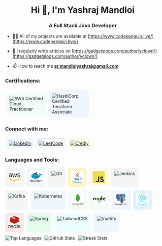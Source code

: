 <h1 align="center">Hi 👋, I'm Yashraj Mandloi</h1>
<h3 align="center">A Full Stack Java Developer</h3>

- 👨‍💻 All of my projects are available at [https://www.codepenguin.live/](https://www.codepenguin.live/)

- 📝 I regularly write articles on [https://gadgetslogs.com/author/yclown/](https://gadgetslogs.com/author/yclown/)

- 📫 How to reach me **er.mandloiyashraj@gmail.com**

<h3 align="left">Certifications:</h3>
<div style="display:flex; flex-wrap:wrap; align-items:center;">
  <span style="display:flex; background:#F0FDF4; padding:10px; border-radius:8px; margin:4px;">
    <img src="https://images.credly.com/images/0dc62494-dc94-469a-83af-e35309f27356/blob" alt="AWS Certified Cloud Practitioner" width="110" />
  </span>
  <span style="display:flex; background:#EFF6FF; padding:10px; border-radius:8px; margin:4px;">
    <img src="https://images.credly.com/images/0e284c3f-5164-4b21-8660-0d84737941bc/image.png" alt="HashiCorp Certified Terraform Associate" width="110" />
  </span>
</div>

<h3 align="left">Connect with me:</h3>
<div style="display:flex; flex-wrap:wrap; align-items:center;">
  <span style="display:flex; background:#EFF6FF; padding:8px; border-radius:8px; margin:4px;">
    <a href="https://linkedin.com/in/yashraj-mandloi" target="_blank">
      <img src="https://raw.githubusercontent.com/rahuldkjain/github-profile-readme-generator/master/src/images/icons/Social/linked-in-alt.svg" alt="LinkedIn" width="40" height="40" />
    </a>
  </span>
  <span style="display:flex; padding:6px; border: 2px solid #e2e8f0; border-radius:8px; margin:4px;">
    <a href="https://www.leetcode.com/clowneon1" target="_blank">
      <img src="https://raw.githubusercontent.com/rahuldkjain/github-profile-readme-generator/master/src/images/icons/Social/leet-code.svg" alt="LeetCode" width="40" height="40" />
    </a>
  </span>
  <span style="display:flex; background:#FFFBEB; padding:8px; border-radius:8px; margin:4px;">
    <a href="https://www.credly.com/users/yashraj-mandloi/badges" target="_blank">
      <img src="https://info.credly.com/hubfs/Credly_images_2022/Logo.svg" alt="Credly" width="40" height="40" />
    </a>
  </span>
</div>

<h3 align="left">Languages and Tools:</h3>
<div style="display:flex; flex-wrap:wrap; gap:10px; margin-bottom:10px;">

  <div style="background:#F3F4F6; padding:10px; border-radius:8px;">
    <img src="https://raw.githubusercontent.com/devicons/devicon/master/icons/amazonwebservices/amazonwebservices-original-wordmark.svg" alt="AWS" width="40" height="40">
  </div>

  <div style="background:#EFF6FF; padding:10px; border-radius:8px;">
    <img src="https://raw.githubusercontent.com/devicons/devicon/master/icons/docker/docker-original-wordmark.svg" alt="Docker" width="40" height="40">
  </div>

  <div style="background:#F3F4F6; padding:10px; border-radius:8px;">
    <img src="https://www.vectorlogo.zone/logos/git-scm/git-scm-icon.svg" alt="Git" width="40" height="40">
  </div>

  <div style="background:#FEF3C7; padding:10px; border-radius:8px;">
    <img src="https://raw.githubusercontent.com/devicons/devicon/master/icons/java/java-original.svg" alt="Java" width="40" height="40">
  </div>

  <div style="background:#FFFBEB; padding:10px; border-radius:8px;">
    <img src="https://raw.githubusercontent.com/devicons/devicon/master/icons/javascript/javascript-original.svg" alt="JavaScript" width="40" height="40">
  </div>

  <div style="background:#F3F4F6; padding:10px; border-radius:8px;">
    <img src="https://www.vectorlogo.zone/logos/jenkins/jenkins-icon.svg" alt="Jenkins" width="40" height="40">
  </div>

  <div style="background:#F3F4F6; padding:10px; border-radius:8px;">
    <img src="https://www.vectorlogo.zone/logos/apache_kafka/apache_kafka-icon.svg" alt="Kafka" width="40" height="40">
  </div>

  <div style="background:#EFF6FF; padding:10px; border-radius:8px;">
    <img src="https://www.vectorlogo.zone/logos/kubernetes/kubernetes-icon.svg" alt="Kubernetes" width="40" height="40">
  </div>

  <div style="background:#F0FDF4; padding:10px; border-radius:8px;">
    <img src="https://raw.githubusercontent.com/devicons/devicon/master/icons/mongodb/mongodb-original-wordmark.svg" alt="MongoDB" width="40" height="40">
  </div>

  <div style="background:#F0FDF4; padding:10px; border-radius:8px;">
    <img src="https://raw.githubusercontent.com/devicons/devicon/master/icons/nodejs/nodejs-original-wordmark.svg" alt="NodeJS" width="40" height="40">
  </div>

  <div style="background:#EFF6FF; padding:10px; border-radius:8px;">
    <img src="https://raw.githubusercontent.com/devicons/devicon/master/icons/postgresql/postgresql-original-wordmark.svg" alt="PostgreSQL" width="40" height="40">
  </div>

  <div style="background:#E0F2FE; padding:10px; border-radius:8px;">
    <img src="https://raw.githubusercontent.com/devicons/devicon/master/icons/react/react-original-wordmark.svg" alt="React" width="40" height="40">
  </div>

  <div style="background:#FFE4E6; padding:10px; border-radius:8px;">
    <img src="https://raw.githubusercontent.com/devicons/devicon/master/icons/redis/redis-original-wordmark.svg" alt="Redis" width="40" height="40">
  </div>

  <div style="background:#E3FCEC; padding:10px; border-radius:8px;">
    <img src="https://www.vectorlogo.zone/logos/springio/springio-icon.svg" alt="Spring" width="40" height="40">
  </div>

  <div style="background:#ECFEFF; padding:10px; border-radius:8px;">
    <img src="https://www.vectorlogo.zone/logos/tailwindcss/tailwindcss-icon.svg" alt="TailwindCSS" width="40" height="40">
  </div>

  <div style="background:#EFF6FF; padding:10px; border-radius:8px;">
    <img src="https://bestofjs.org/logos/vuetify.svg" alt="Vuetify" width="40" height="40">
  </div>

</div>

<div style="display:flex; flex-wrap:wrap; gap:10px; align-items:flex-start;">

  <img src="https://github-readme-stats.vercel.app/api/top-langs?username=clowneon1&show_icons=true&locale=en&layout=compact" alt="Top Languages" />

  <img src="https://github-readme-stats.vercel.app/api?username=clowneon1&show_icons=true&locale=en" alt="GitHub Stats" />

  <img src="https://github-readme-streak-stats.herokuapp.com/?user=clowneon1&" alt="Streak Stats" />

</div>

